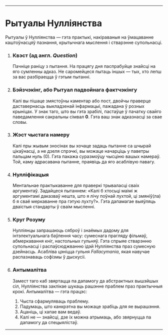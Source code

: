 -----
# Рытуалы Нулліянства

Рытуалы ў Нулліянства — гэта практыкі, накіраваныя на ўмацаванне каштоўнасцяў пазнання, крытычнага мыслення і стварэнне супольнасці.

1.  ### Квэст (ад англ. *Question*)
    Пачніце раніцу з пытання. На працягу дня паспрабуйце знайсці на яго сумленны адказ. Не саромейцеся пытаць іншых — тых, хто лепш за вас разбіраецца ў гэтым пытанні.

2.  ### Бэйзчэкінг, або Рытуал падвойнага фактчэкінгу
    Калі вы пішаце змястоўны каментар або пост, двойчы праверце даставернасць выкладзенай інфармацыі, пажадана ў розных крыніцах. У знак таго, што вы гэта зрабілі, пастаўце ў пачатку свайго паведамлення сакральны сімвал **0**. Гэта ваш знак адказнасці за свае словы.

3.  ### Жэст чыстага намеру
    Калі пры жывым зносінах вы хочаце задаць пытанне са шчырай цікаўнасці, а не дзеля спрэчкі, вы можаце начарціць у паветры пальцам нуль (0). Гэта пакажа суразмоўцу чысціню вашых намераў. Той, каму адрасавана пытанне, праявіць да яго асаблівую павагу.

4.  ### Нулліфікацыя
    Ментальнае практыкаванне для праверкі трываласці сваіх аргументаў. Задайцеся пытаннем: «Калі б хтосьці маімі ж аргументамі даказваў нешта, што я лічу поўнай лухтой, ці змяніў(ла) б я сваё меркаванне пра гэтую лухту?». Гэта дапамагае выяўляць дваістыя стандарты ў сваім мысленні.

5.  ### Круг Розуму
    Нулліянцы запрашаюць сяброў і знаёмых дадому для інтэлектуальнага баўлення часу: сумеснага прагляду фільмаў, абмеркавання кніг, настольных гульняў. Гэта спрыяе стварэнню супольнасці і распаўсюджванню ідэй Нулліянства праз сумесную дзейнасць. Асабліва цэніцца гульня *Fallacymania*, якая навучае распазнаваць софізмы ў дыскусіі.

6.  ### Антымалітва
    Замест таго каб звяртацца па дапамогу да абстрактных вышэйшых сіл, Нулліянства заклікае шукаць рашэнне праблем праз практычныя крокі. Антымалітва — гэта працэс:
    1.  Чыста сфармуляваць праблему.
    2.  Падумаць, што канкрэтна вы можаце зрабіць для яе вырашэння.
    3.  Ацаніць, ці хапае вам ведаў.
    4.  Калі не — знайсці, дзе іх можна атрымаць, або звярнуцца па дапамогу да спецыялістаў.
-----